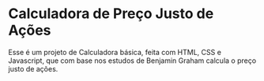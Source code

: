 # Calculadora de Preço Justo de Ações

Esse é um projeto de Calculadora básica, feita com HTML, CSS e Javascript, que com base nos estudos de Benjamin Graham calcula o preço justo de ações.
